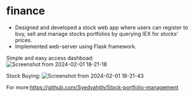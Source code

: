 # finance 

-  Designed and developed a stock web app where users can register to buy, sell and manage stocks portfolios by querying IEX for stocks’ prices.
- Implemented web-server using Flask framework.

Simple and easy access dashboad:
![Screenshot from 2024-02-01 18-21-18](https://github.com/Syedvahith/Stock-portfolio-management/assets/113373751/e14f7031-cecc-40a7-bd67-9e339c4f6424)

Stock Buying:
![Screenshot from 2024-02-01 18-21-43](https://github.com/Syedvahith/Stock-portfolio-management/assets/113373751/249462d7-daf7-499d-bb90-8d70f3049a46)


For more:https://github.com/Syedvahith/Stock-portfolio-management
